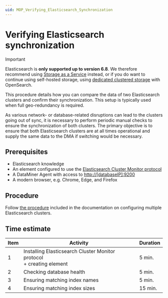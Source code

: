 ```yaml
---
uid: MOP_Verifying_Elasticsearch_Synchronization
---
```


# Verifying Elasticsearch synchronization

> [!IMPORTANT]
> Elasticsearch is **only supported up to version 6.8**. We therefore recommend using [Storage as a Service](xref:STaaS) instead, or if you do want to continue using self-hosted storage, using [dedicated clustered storage](xref:Dedicated_clustered_storage) with OpenSearch.

This procedure details how you can compare the data of two Elasticsearch clusters and confirm their synchronization. This setup is typically used when full geo-redundancy is required.

As various network- or database-related disruptions can lead to the clusters going out of sync, it is necessary to perform periodic manual checks to ensure the synchronization of both clusters. The primary objective is to ensure that both Elasticsearch clusters are at all times operational and supply the same data to the DMA if switching would be necessary.

## Prerequisites

- Elasticsearch knowledge
- An element configured to use the [Elasticsearch Cluster Monitor protocol](https://catalog.dataminer.services/result/driver/5943)
- A DataMiner Agent with access to <http://[databaseIP]:9200>
- A modern browser, e.g. Chrome, Edge, and Firefox

## Procedure

Follow [the procedure](xref:Verifying_Elasticsearch_Synchronization) included in the documentation on configuring multiple Elasticsearch clusters.

## Time estimate

| Item | Activity | Duration |
|--|--|--|
| 1 | Installing Elasticsearch Cluster Monitor protocol<br> + creating element | 5 min. |
| 2 | Checking database health | 5 min. |
| 3 | Ensuring matching index names | 5 min. |
| 4 | Ensuring matching index sizes | 15 min. |
